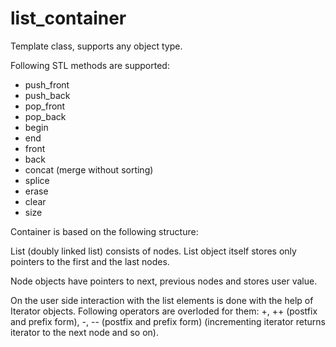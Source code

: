list_container
==============

Template class, supports any object type.

Following STL methods are supported:
- push_front
- push_back
- pop_front
- pop_back
- begin
- end
- front
- back
- concat (merge without sorting)
- splice
- erase
- clear
- size

Container is based on the following structure:

List (doubly linked list) consists of nodes. List object itself stores only pointers to the first and the last nodes.

Node objects have pointers to next, previous nodes and stores user value.

On the user side interaction with the list elements is done with the help of Iterator objects. Following operators are overloded for them: +, ++ (postfix and prefix form), -, -- (postfix and prefix form) (incrementing iterator returns iterator to the next node and so on).
